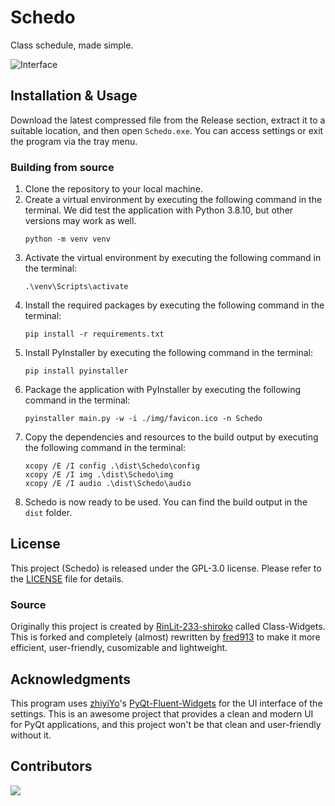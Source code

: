 # Schedo

Class schedule, made simple.

![Interface](img/preview.png)


## Installation & Usage
Download the latest compressed file from the Release section, extract it to a suitable location, and then open `Schedo.exe`.
You can access settings or exit the program via the tray menu.

### Building from source
1. Clone the repository to your local machine.
2. Create a virtual environment by executing the following command in the terminal. We did test the application with Python 3.8.10, but other versions may work as well.
   ```
   python -m venv venv
   ```
3. Activate the virtual environment by executing the following command in the terminal:
   ```
   .\venv\Scripts\activate
   ```
4. Install the required packages by executing the following command in the terminal:
   ```
   pip install -r requirements.txt
   ```
5. Install PyInstaller by executing the following command in the terminal:
   ```
   pip install pyinstaller
   ```
6. Package the application with PyInstaller by executing the following command in the terminal:
   ```
   pyinstaller main.py -w -i ./img/favicon.ico -n Schedo
   ```
7. Copy the dependencies and resources to the build output by executing the following command in the terminal:
   ```
   xcopy /E /I config .\dist\Schedo\config
   xcopy /E /I img .\dist\Schedo\img
   xcopy /E /I audio .\dist\Schedo\audio
   ```
8. Schedo is now ready to be used. You can find the build output in the `dist` folder.

## License
This project (Schedo) is released under the GPL-3.0 license. Please refer to the [LICENSE](./LICENSE) file for details.

### Source
Originally this project is created by [RinLit-233-shiroko](https://github.com/RinLit-233-shiroko) called Class-Widgets. This is forked and completely (almost) rewritten by [fred913](https://github.com/fred913) to make it more efficient, user-friendly, cusomizable and lightweight.

## Acknowledgments
This program uses [zhiyiYo](https://github.com/zhiyiYo/)'s [PyQt-Fluent-Widgets](https://github.com/zhiyiYo/PyQt-Fluent-Widgets) for the UI interface of the settings. This is an awesome project that provides a clean and modern UI for PyQt applications, and this project won't be that clean and user-friendly without it.

## Contributors

[![][contrib-image]][contrib-link]

[contrib-image]: https://contrib.rocks/image?repo=fred913/Schedo

[contrib-link]: https://github.com/fred913/Schedo/graphs/contributors

<!-- One more thing: credit whitechi73 for providing the contributors section template :D -->
